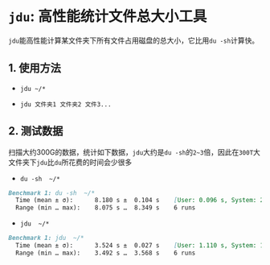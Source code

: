 # `jdu`: 高性能统计文件总大小工具

`jdu`能高性能计算某文件夹下所有文件占用磁盘的总大小，它比用`du -sh`计算快。

## 1. 使用方法
* `jdu ~/*`

* `jdu 文件夹1 文件夹2 文件3...`

## 2. 测试数据
扫描大约300G的数据，统计如下数据，`jdu`大约是`du -sh`的`2~3`倍，因此在`300T`大文件夹下`jdu`比`du`所花费的时间会少很多
* `du -sh  ~/*`
```markdown
Benchmark 1: du -sh  ~/*
  Time (mean ± σ):      8.180 s ±  0.104 s    [User: 0.096 s, System: 2.685 s]
  Range (min … max):    8.075 s …  8.349 s    6 runs
```

* `jdu  ~/*`
```markdown
Benchmark 1: jdu  ~/*
  Time (mean ± σ):      3.524 s ±  0.027 s    [User: 1.110 s, System: 18.470 s]
  Range (min … max):    3.492 s …  3.568 s    6 runs
```
